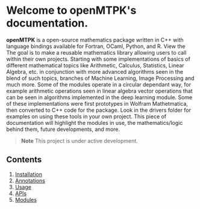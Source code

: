 Welcome to openMTPK's documentation.
===================================
**openMTPK** is a open-source mathematics package written in C++ with language bindings available
for Fortran, OCaml, Python, and R. View the 
The goal is to make a reusable mathematics library allowing users to call within their own projects. 
Starting with some implementations of basics of different mathematical topics like Arithmetic, 
Calculus, Statistics, Linear Algebra, etc. in conjunction with more advanced algorithms seen in 
the blend of such topics, branches of Machine Learning, Image Processing and much more. Some of 
the modules operate in a circular dependant way, for example arithmetic operations seen in linear 
algebra vector operations that can be seen in algorithms implemented in the deep learning module. 
Some of these implementations were first prototypes in Wolfram Mathetmatica, then converted to C++ 
code for the package. Look in the drivers folder for examples on using these tools in your 
own project. This piece of documentation will highlight the modules in use, the 
mathematics/logic behind them, future developments, and more.

> **Note**
> This project is under active development.

Contents
--------
1. [Installation](Installation.md)
2. [Annotations](annotated.html)
3. [Usage](Examples.md)
4. [APIs](APIs.md)
5. [Modules](Modules.md)

